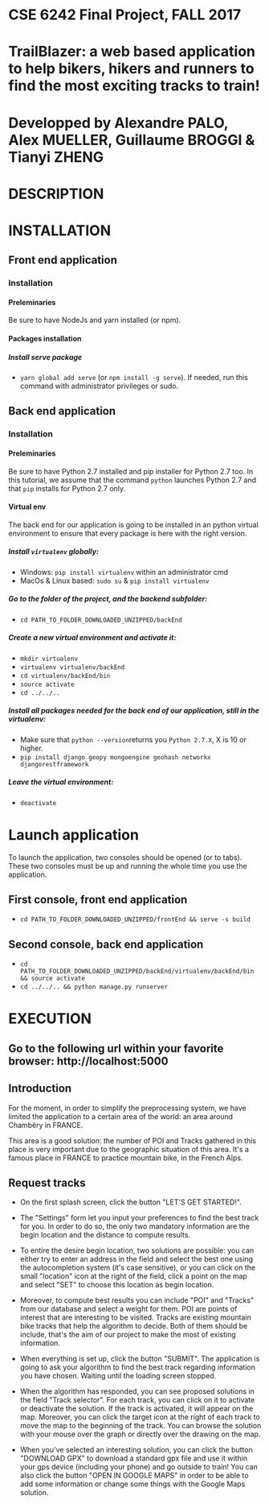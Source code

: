 # CSE 6242 Final Project, FALL 2017

# TrailBlazer: a web based application to help bikers, hikers and runners to find the most exciting tracks to train!

# Developped by Alexandre PALO, Alex MUELLER, Guillaume BROGGI & Tianyi ZHENG

# DESCRIPTION

# INSTALLATION

## Front end application

### Installation

#### Preleminaries

Be sure to have NodeJs and yarn installed (or npm).

#### Packages installation

##### Install serve package

* `yarn global add serve` (or `npm install -g serve`). If needed, run this
  command with administrator privileges or sudo.

## Back end application

### Installation

#### Preleminaries

Be sure to have Python 2.7 installed and pip installer for Python 2.7 too. In
this tutorial, we assume that the command `python` launches Python 2.7 and that
`pip` installs for Python 2.7 only.

#### Virtual env

The back end for our application is going to be installed in an python virtual
environment to ensure that every package is here with the right version.

##### Install `virtualenv` globally:

* Windows: `pip install virtualenv` within an administrator cmd
* MacOs & Linux based: `sudo su` & `pip install virtualenv`

##### Go to the folder of the project, and the backend subfolder:

* `cd PATH_TO_FOLDER_DOWNLOADED_UNZIPPED/backEnd`

##### Create a new virtual environment and activate it:

* `mkdir virtualenv`
* `virtualenv virtualenv/backEnd`
* `cd virtualenv/backEnd/bin`
* `source activate`
* `cd ../../..`

##### Install all packages needed for the back end of our application, still in the virtualenv:

* Make sure that `python --version`returns you `Python 2.7.X`, X is 10 or
  higher.
* `pip install django geopy mongoengine geohash networkx djangorestframework`

##### Leave the virtual environment:

* `deactivate`

# Launch application

To launch the application, two consoles should be opened (or to tabs). These two
consoles must be up and running the whole time you use the application.

## First console, front end application

* `cd PATH_TO_FOLDER_DOWNLOADED_UNZIPPED/frontEnd && serve -s build`

## Second console, back end application

* `cd PATH_TO_FOLDER_DOWNLOADED_UNZIPPED/backEnd/virtualenv/backEnd/bin &&
  source activate`
* `cd ../../.. && python manage.py runserver`

# EXECUTION

## Go to the following url within your favorite browser: http://localhost:5000

## Introduction

For the moment, in order to simplify the preprocessing system, we have limited
the application to a certain area of the world: an area around Chambéry in
FRANCE.

This area is a good solution: the number of POI and Tracks gathered in this
place is very important due to the geographic situation of this area. It's a
famous place in FRANCE to practice mountain bike, in the French Alps.

## Request tracks

* On the first splash screen, click the button "LET'S GET STARTED!".

* The "Settings" form let you input your preferences to find the best track for
  you. In order to do so, the only two mandatory information are the begin
  location and the distance to compute results.

* To entire the desire begin location, two solutions are possible: you can
  either try to enter an address in the field and select the best one using the
  autocompletion system (it's case sensitive), or you can click on the small
  "location" icon at the right of the field, click a point on the map and select
  "SET" to choose this location as begin location.

* Moreover, to compute best results you can include "POI" and "Tracks" from our
  database and select a weight for them. POI are points of interest that are
  interesting to be visited. Tracks are existing mountain bike tracks that help
  the algorithm to decide. Both of them should be include, that's the aim of our
  project to make the most of existing information.

* When everything is set up, click the button "SUBMIT". The application is going
  to ask your algorithm to find the best track regarding information you have
  chosen. Waiting until the loading screen stopped.

* When the algorithm has responded, you can see proposed solutions in the field
  "Track selector". For each track, you can click on it to activate or
  deactivate the solution. If the track is activated, it will appear on the map.
  Moreover, you can click the target icon at the right of each track to move the
  map to the beginning of the track. You can browse the solution with your mouse
  over the graph or directly over the drawing on the map.

* When you've selected an interesting solution, you can click the button
  "DOWNLOAD GPX" to download a standard gpx file and use it within your gps
  device (including your phone) and go outside to train! You can also click the
  button "OPEN IN GOOGLE MAPS" in order to be able to add some information or
  change some things with the Google Maps solution.
